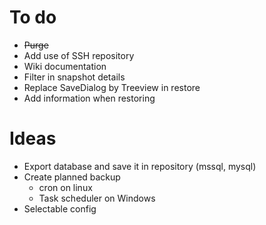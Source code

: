 

# To do
- ~~Purge~~
- Add use of SSH repository
- Wiki documentation
- Filter in snapshot details
- Replace SaveDialog by Treeview in restore
- Add information when restoring
     
# Ideas 

- Export database and save it in repository (mssql, mysql)
- Create planned backup 
    - cron on linux
    - Task scheduler on Windows
- Selectable config
